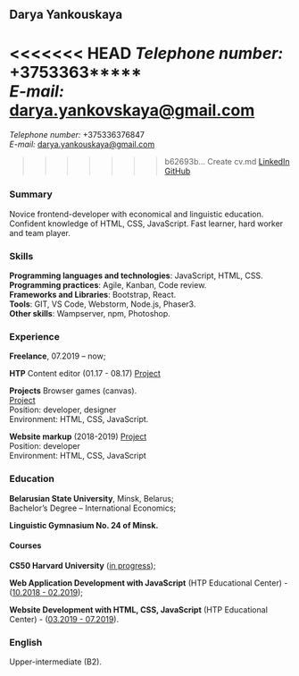 ## **Darya Yankouskaya**

<<<<<<< HEAD
*Telephone number:* +3753363*****  
*E-mail:* darya.yankovskaya@gmail.com  
=======
*Telephone number:* +375336376847  
*E-mail:* darya.yankouskaya@gmail.com  
>>>>>>> b62693b... Create cv.md
[LinkedIn](https://www.linkedin.com/in/darya-yankouskaya-0a2524193/)  
[GitHub](https://github.com/DaryaYa)  

### **Summary**

Novice frontend-developer with economical and linguistic education. Confident knowledge of HTML, CSS, JavaScript. Fast learner, hard worker and team player.  

### **Skills**

**Programming languages and technologies**: JavaScript, HTML, CSS.  
**Programming practices**: Agile, Kanban, Code review.  
**Frameworks and Libraries**: Bootstrap, React.  
**Tools**: GIT, VS Code,  Webstorm, Node.js, Phaser3.  
**Other skills**: Wampserver, npm, Photoshop.

### **Experience**

**Freelance**, 07.2019 – now;  

**HTP**
Content editor (01.17 - 08.17)
[Project](https://prabook.com/web/dashboard.html)  

**Projects**
Browser games (canvas).  
[Project](https://gamedarya.000webhostapp.com/)  
Position: developer, designer  
Environment: HTML, CSS, JavaScript.  

**Website markup** (2018-2019)
[Project](https://daryaya.github.io/index.html)  
Position: developer  
Environment: HTML, CSS, JavaScript  

### **Education**

**Belarusian State University**, Minsk, Belarus;   
Bachelor’s Degree – International Economics;  

**Linguistic Gymnasium No. 24 of Minsk.**


#### **Courses**

**CS50 Harvard University** ([in progress](https://courses.edx.org/courses/course-v1:HarvardX+CS50+X/course/ ));  

 **Web Application Development with JavaScript** (HTP Educational Center) - ([10.2018 - 02.2019](https://www.it-academy.by/course/front-end-developerfd1-razrabotka-veb-saytov-s-ispolzovaniem-html-css-i-javascript/));  

**Website Development with HTML, CSS, JavaScript** (HTP Educational Center) - ([03.2019 - 07.2019](https://www.it-academy.by/course/front-end-developer/razrabotka-veb-prilozheniy-na-javascript/ )).  

### **English**

Upper-intermediate (B2). 

